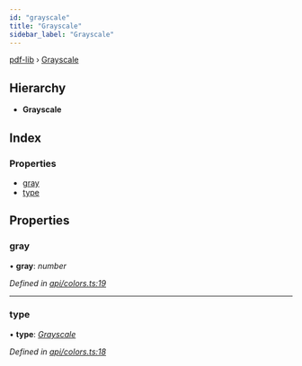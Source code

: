 ```yaml
---
id: "grayscale"
title: "Grayscale"
sidebar_label: "Grayscale"
---
```


[pdf-lib](../index.md) › [Grayscale](grayscale.md)

## Hierarchy

* **Grayscale**

## Index

### Properties

* [gray](grayscale.md#gray)
* [type](grayscale.md#type)

## Properties

###  gray

• **gray**: *number*

*Defined in [api/colors.ts:19](https://github.com/Hopding/pdf-lib/blob/9862898/src/api/colors.ts#L19)*

___

###  type

• **type**: *[Grayscale](../enums/colortypes.md#grayscale)*

*Defined in [api/colors.ts:18](https://github.com/Hopding/pdf-lib/blob/9862898/src/api/colors.ts#L18)*
